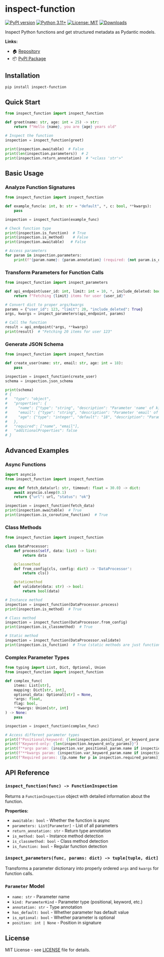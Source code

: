 # inspect-function

[![PyPI version](https://badge.fury.io/py/inspect-function.svg)](https://badge.fury.io/py/inspect-function)
[![Python 3.11+](https://img.shields.io/badge/python-3.11+-blue.svg)](https://www.python.org/downloads/)
[![License: MIT](https://img.shields.io/badge/License-MIT-yellow.svg)](https://opensource.org/licenses/MIT)
[![Downloads](https://pepy.tech/badge/inspect-function)](https://pepy.tech/project/inspect-function)

Inspect Python functions and get structured metadata as Pydantic models.

**Links:**

- 🏠 [Repository](https://github.com/allen2c/inspect-function)
- 📦 [PyPI Package](https://pypi.org/project/inspect-function/)

## Installation

```bash
pip install inspect-function
```

## Quick Start

```python
from inspect_function import inspect_function

def greet(name: str, age: int = 25) -> str:
    return f"Hello {name}, you are {age} years old"

# Inspect the function
inspection = inspect_function(greet)

print(inspection.awaitable)  # False
print(len(inspection.parameters))  # 2
print(inspection.return_annotation)  # "<class 'str'>"
```

## Basic Usage

### Analyze Function Signatures

```python
from inspect_function import inspect_function

def example_func(a: int, b: str = "default", *, c: bool, **kwargs):
    pass

inspection = inspect_function(example_func)

# Check function type
print(inspection.is_function)  # True
print(inspection.is_method)    # False
print(inspection.awaitable)   # False

# Access parameters
for param in inspection.parameters:
    print(f"{param.name}: {param.annotation} (required: {not param.is_optional})")
```

### Transform Parameters for Function Calls

```python
from inspect_function import inspect_parameters

def api_endpoint(user_id: int, limit: int = 10, *, include_deleted: bool = False):
    return f"Fetching {limit} items for user {user_id}"

# Convert dict to proper args/kwargs
params = {"user_id": 123, "limit": 20, "include_deleted": True}
args, kwargs = inspect_parameters(api_endpoint, params)

# Call the function
result = api_endpoint(*args, **kwargs)
print(result)  # "Fetching 20 items for user 123"
```

### Generate JSON Schema

```python
from inspect_function import inspect_function

def create_user(name: str, email: str, age: int = 18):
    pass

inspection = inspect_function(create_user)
schema = inspection.json_schema

print(schema)
# {
#   "type": "object",
#   "properties": {
#     "name": {"type": "string", "description": "Parameter 'name' of kind positional_or_keyword"},
#     "email": {"type": "string", "description": "Parameter 'email' of kind positional_or_keyword"},
#     "age": {"type": "integer", "default": "18", "description": "Parameter 'age' of kind positional_or_keyword"}
#   },
#   "required": ["name", "email"],
#   "additionalProperties": false
# }
```

## Advanced Examples

### Async Functions

```python
import asyncio
from inspect_function import inspect_function

async def fetch_data(url: str, timeout: float = 30.0) -> dict:
    await asyncio.sleep(0.1)
    return {"url": url, "status": "ok"}

inspection = inspect_function(fetch_data)
print(inspection.awaitable)  # True
print(inspection.is_coroutine_function)  # True
```

### Class Methods

```python
from inspect_function import inspect_function

class DataProcessor:
    def process(self, data: list) -> list:
        return data

    @classmethod
    def from_config(cls, config: dict) -> 'DataProcessor':
        return cls()

    @staticmethod
    def validate(data: str) -> bool:
        return bool(data)

# Instance method
inspection = inspect_function(DataProcessor.process)
print(inspection.is_method)  # True

# Class method
inspection = inspect_function(DataProcessor.from_config)
print(inspection.is_classmethod)  # True

# Static method
inspection = inspect_function(DataProcessor.validate)
print(inspection.is_function)  # True (static methods are just functions)
```

### Complex Parameter Types

```python
from typing import List, Dict, Optional, Union
from inspect_function import inspect_function

def complex_func(
    items: List[str],
    mapping: Dict[str, int],
    optional_data: Optional[str] = None,
    *args: float,
    flag: bool,
    **kwargs: Union[str, int]
) -> None:
    pass

inspection = inspect_function(complex_func)

# Access different parameter types
print(f"Positional/keyword: {len(inspection.positional_or_keyword_params)}")
print(f"Keyword-only: {len(inspection.keyword_only_params)}")
print(f"*args param: {inspection.var_positional_param.name if inspection.var_positional_param else None}")
print(f"**kwargs param: {inspection.var_keyword_param.name if inspection.var_keyword_param else None}")
print(f"Required params: {[p.name for p in inspection.required_params]}")
```

## API Reference

### `inspect_function(func) -> FunctionInspection`

Returns a `FunctionInspection` object with detailed information about the function.

**Properties:**

- `awaitable: bool` - Whether the function is async
- `parameters: List[Parameter]` - List of all parameters
- `return_annotation: str` - Return type annotation
- `is_method: bool` - Instance method detection
- `is_classmethod: bool` - Class method detection
- `is_function: bool` - Regular function detection

### `inspect_parameters(func, params: dict) -> tuple[tuple, dict]`

Transforms a parameter dictionary into properly ordered `args` and `kwargs` for function calls.

### `Parameter` Model

- `name: str` - Parameter name
- `kind: ParameterKind` - Parameter type (positional, keyword, etc.)
- `annotation: str` - Type annotation
- `has_default: bool` - Whether parameter has default value
- `is_optional: bool` - Whether parameter is optional
- `position: int | None` - Position in signature

## License

MIT License - see [LICENSE](LICENSE) file for details.
